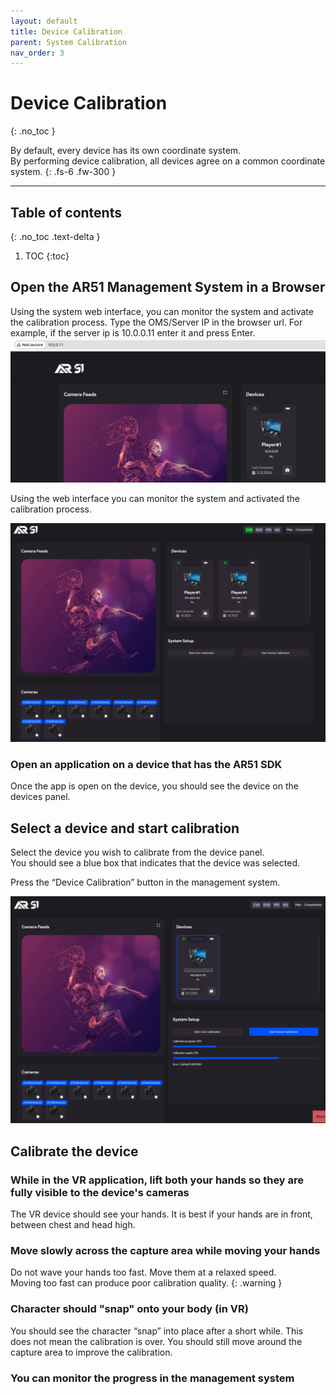 ```yaml
---
layout: default
title: Device Calibration
parent: System Calibration
nav_order: 3
---
```


# Device Calibration 
{: .no_toc }

By default, every device has its own coordinate system.\
 By performing device calibration, all devices agree on a common coordinate system.
{: .fs-6 .fw-300 }



---
## Table of contents
{: .no_toc .text-delta }

1. TOC
{:toc}

## Open the AR51 Management System in a Browser
Using the system web interface, you can monitor the system and activate the calibration process.
Type the OMS/Server IP in the browser url. 
For example, if the server ip is 10.0.0.11 enter it and press Enter.
![device calibration - open browser.png](/assets/images/device%20calibration%20-%20open%20browser.png)

Using the web interface you can monitor the system and activated the calibration process.

![oms](/assets/images/oms.png)

### Open an application on a device that has the AR51 SDK 
Once the app is open on the device, you should see the device on the devices panel. 

## Select a device and start calibration
Select the device you wish to calibrate from the device panel. \
You should see a blue box that indicates that the device was selected.

Press the “Device Calibration” button in the management system.

![device calibration](/assets/images/device_calibration_selected.png)

## Calibrate the device

### While in the VR application, lift both your hands so they are fully visible to the device's cameras
The VR device should see your hands.
It is best if your hands are in front, between chest and head high.

### Move slowly across the capture area while moving your hands

Do not wave your hands too fast. Move them at a relaxed speed. \
Moving too fast can produce poor calibration quality.
{: .warning }

### Character should "snap" onto your body (in VR)
You should see the character “snap” into place after a short while. 
This does not mean the calibration is over. 
You should still move around the capture area to improve the calibration.

### You can monitor the progress in the management system
